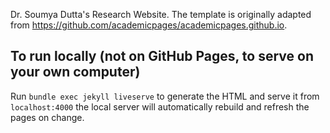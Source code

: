 Dr. Soumya Dutta's Research Website. The template is originally adapted from https://github.com/academicpages/academicpages.github.io. 


## To run locally (not on GitHub Pages, to serve on your own computer)

Run `bundle exec jekyll liveserve` to generate the HTML and serve it from `localhost:4000` the local server will automatically rebuild and refresh the pages on change.
